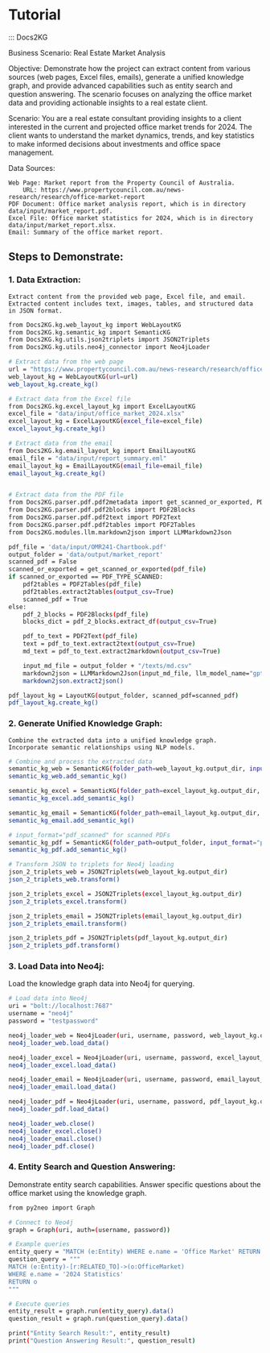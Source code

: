 # Tutorial

::: Docs2KG

Business Scenario: Real Estate Market Analysis

Objective:
Demonstrate how the project can extract content from various sources (web pages, Excel files, emails), generate a unified knowledge graph, and provide advanced capabilities such as entity search and question answering. The scenario focuses on analyzing the office market data and providing actionable insights to a real estate client.

Scenario:
You are a real estate consultant providing insights to a client interested in the current and projected office market trends for 2024. The client wants to understand the market dynamics, trends, and key statistics to make informed decisions about investments and office space management.

Data Sources:

    Web Page: Market report from the Property Council of Australia.
        URL: https://www.propertycouncil.com.au/news-research/research/office-market-report
    PDF Document: Office market analysis report, which is in directory data/input/market_report.pdf.    
    Excel File: Office market statistics for 2024, which is in directory data/input/market_report.xlsx.    
    Email: Summary of the office market report.
    

## Steps to Demonstrate:
### 1. Data Extraction:
    Extract content from the provided web page, Excel file, and email.
    Extracted content includes text, images, tables, and structured data in JSON format.
```sh
from Docs2KG.kg.web_layout_kg import WebLayoutKG
from Docs2KG.kg.semantic_kg import SemanticKG
from Docs2KG.kg.utils.json2triplets import JSON2Triplets
from Docs2KG.kg.utils.neo4j_connector import Neo4jLoader

# Extract data from the web page
url = "https://www.propertycouncil.com.au/news-research/research/office-market-report"
web_layout_kg = WebLayoutKG(url=url)
web_layout_kg.create_kg()

# Extract data from the Excel file
from Docs2KG.kg.excel_layout_kg import ExcelLayoutKG
excel_file = "data/input/office_market_2024.xlsx"
excel_layout_kg = ExcelLayoutKG(excel_file=excel_file)
excel_layout_kg.create_kg()

# Extract data from the email
from Docs2KG.kg.email_layout_kg import EmailLayoutKG
email_file = "data/input/report_summary.eml"
email_layout_kg = EmailLayoutKG(email_file=email_file)
email_layout_kg.create_kg()


# Extract data from the PDF file
from Docs2KG.parser.pdf.pdf2metadata import get_scanned_or_exported, PDF_TYPE_SCANNED
from Docs2KG.parser.pdf.pdf2blocks import PDF2Blocks
from Docs2KG.parser.pdf.pdf2text import PDF2Text
from Docs2KG.parser.pdf.pdf2tables import PDF2Tables
from Docs2KG.modules.llm.markdown2json import LLMMarkdown2Json

pdf_file = 'data/input/OMR241-Chartbook.pdf'
output_folder = 'data/output/market_report'
scanned_pdf = False
scanned_or_exported = get_scanned_or_exported(pdf_file)
if scanned_or_exported == PDF_TYPE_SCANNED:
    pdf2tables = PDF2Tables(pdf_file)
    pdf2tables.extract2tables(output_csv=True)
    scanned_pdf = True
else:
    pdf_2_blocks = PDF2Blocks(pdf_file)
    blocks_dict = pdf_2_blocks.extract_df(output_csv=True)

    pdf_to_text = PDF2Text(pdf_file)
    text = pdf_to_text.extract2text(output_csv=True)
    md_text = pdf_to_text.extract2markdown(output_csv=True)

    input_md_file = output_folder + "/texts/md.csv"
    markdown2json = LLMMarkdown2Json(input_md_file, llm_model_name="gpt-3.5-turbo")
    markdown2json.extract2json()

pdf_layout_kg = LayoutKG(output_folder, scanned_pdf=scanned_pdf)
pdf_layout_kg.create_kg()


```
### 2. Generate Unified Knowledge Graph:
    Combine the extracted data into a unified knowledge graph.
    Incorporate semantic relationships using NLP models.
```sh
# Combine and process the extracted data
semantic_kg_web = SemanticKG(folder_path=web_layout_kg.output_dir, input_format="html", llm_enabled=True)
semantic_kg_web.add_semantic_kg()

semantic_kg_excel = SemanticKG(folder_path=excel_layout_kg.output_dir, input_format="excel", llm_enabled=True)
semantic_kg_excel.add_semantic_kg()

semantic_kg_email = SemanticKG(folder_path=email_layout_kg.output_dir, input_format="email", llm_enabled=True)
semantic_kg_email.add_semantic_kg()

# input_format="pdf_scanned" for scanned PDFs
semantic_kg_pdf = SemanticKG(folder_path=output_folder, input_format="pdf", llm_enabled=True)
semantic_kg_pdf.add_semantic_kg()

# Transform JSON to triplets for Neo4j loading
json_2_triplets_web = JSON2Triplets(web_layout_kg.output_dir)
json_2_triplets_web.transform()

json_2_triplets_excel = JSON2Triplets(excel_layout_kg.output_dir)
json_2_triplets_excel.transform()

json_2_triplets_email = JSON2Triplets(email_layout_kg.output_dir)
json_2_triplets_email.transform()

json_2_triplets_pdf = JSON2Triplets(pdf_layout_kg.output_dir)
json_2_triplets_pdf.transform()

```

### 3. Load Data into Neo4j:
Load the knowledge graph data into Neo4j for querying.
```sh
# Load data into Neo4j
uri = "bolt://localhost:7687"
username = "neo4j"
password = "testpassword"

neo4j_loader_web = Neo4jLoader(uri, username, password, web_layout_kg.output_dir / "kg" / "triplets_kg.json", clean=True)
neo4j_loader_web.load_data()

neo4j_loader_excel = Neo4jLoader(uri, username, password, excel_layout_kg.output_dir / "kg" / "triplets_kg.json", clean=True)
neo4j_loader_excel.load_data()

neo4j_loader_email = Neo4jLoader(uri, username, password, email_layout_kg.output_dir / "kg" / "triplets_kg.json", clean=True)
neo4j_loader_email.load_data()

neo4j_loader_pdf = Neo4jLoader(uri, username, password, pdf_layout_kg.output_dir / "kg" / "triplets_kg.json", clean=True)
neo4j_loader_pdf.load_data()

neo4j_loader_web.close()
neo4j_loader_excel.close()
neo4j_loader_email.close()
neo4j_loader_pdf.close()

```

### 4. Entity Search and Question Answering:
Demonstrate entity search capabilities.
Answer specific questions about the office market using the knowledge graph.

```sh
from py2neo import Graph

# Connect to Neo4j
graph = Graph(uri, auth=(username, password))

# Example queries
entity_query = "MATCH (e:Entity) WHERE e.name = 'Office Market' RETURN e"
question_query = """
MATCH (e:Entity)-[r:RELATED_TO]->(o:OfficeMarket)
WHERE e.name = '2024 Statistics'
RETURN o
"""

# Execute queries
entity_result = graph.run(entity_query).data()
question_result = graph.run(question_query).data()

print("Entity Search Result:", entity_result)
print("Question Answering Result:", question_result)
```